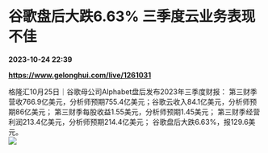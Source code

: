 # 谷歌盘后大跌6.63% 三季度云业务表现不佳

**2023-10-24 22:39**

**https://www.gelonghui.com/live/1261031**

格隆汇10月25日｜谷歌母公司Alphabet盘后发布2023年三季度财报： 第三财季营收766.9亿美元，分析师预期755.4亿美元；谷歌云收入84.1亿美元，分析师预期86亿美元； 第三财季每股收益1.55美元，分析师预期1.45美元； 第三财季经营利润213.4亿美元，分析师预期214.4亿美元； 谷歌盘后大跌6.63%，报129.6美元。  
![](https://img5.gelonghui.com/live/eed87-2c049c54-5e01-460f-85f8-56d7535fc04b.png)